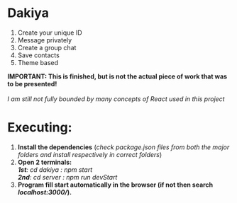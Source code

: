 # Dakiya
1. Create your unique ID
2. Message privately
3. Create a group chat
4. Save contacts
5. Theme based

**IMPORTANT: This is finished, but is not the actual piece of work that was to be presented!**
<br><br>
*I am still not fully bounded by many concepts of React used in this project*

# Executing:
1. **Install the dependencies** (*check package.json files from both the major folders and install respectively in correct folders*)
2. **Open 2 terminals:** <br> ***1st**: cd dakiya : npm start* <br> ***2nd**: cd server : npm run devStart*
3. **Program fill start automatically in the browser (if not then search *localhost:3000/*).**
